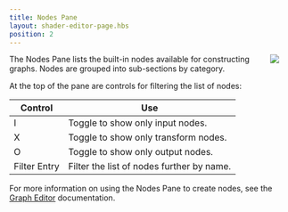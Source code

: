 ```yaml
---
title: Nodes Pane
layout: shader-editor-page.hbs
position: 2
---
```


<img src="/images/shader-editor/nodes-pane.png" style="float: right; padding: 20px; padding-top: 0px;">

The Nodes Pane lists the built-in nodes available for constructing graphs. Nodes are grouped into sub-sections by category.

At the top of the pane are controls for filtering the list of nodes:

| Control | Use |
|---|---|
| I | Toggle to show only input nodes. |
| X | Toggle to show only transform nodes. |
| O | Toggle to show only output nodes.
| Filter Entry | Filter the list of nodes further by name. |

For more information on using the Nodes Pane to create nodes, see the [Graph Editor][1] documentation.

[1]: /shader-editor/window-layout/graph-editor
